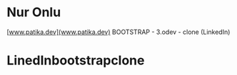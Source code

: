 # Nur Onlu
[www.patika.dev](www.patika.dev) BOOTSTRAP - 3.odev - clone (LinkedIn)

# LinedInbootstrapclone


